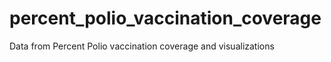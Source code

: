 # percent_polio_vaccination_coverage
Data from Percent Polio vaccination coverage and visualizations
